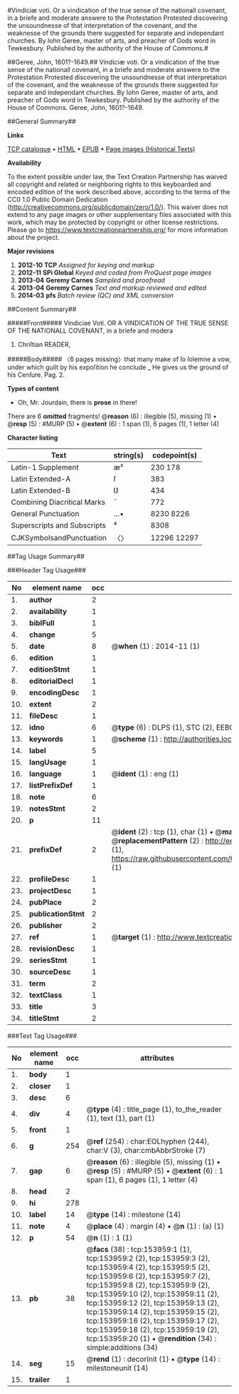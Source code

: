 #Vindiciæ voti. Or a vindication of the true sense of the nationall covenant, in a briefe and moderate answere to the Protestation Protested discovering the unsoundnesse of that interpretation of the covenant, and the weaknesse of the grounds there suggested for separate and independant churches. By Iohn Geree, master of arts, and preacher of Gods word in Tewkesbury. Published by the authority of the House of Commons.#

##Geree, John, 1601?-1649.##
Vindiciæ voti. Or a vindication of the true sense of the nationall covenant, in a briefe and moderate answere to the Protestation Protested discovering the unsoundnesse of that interpretation of the covenant, and the weaknesse of the grounds there suggested for separate and independant churches. By Iohn Geree, master of arts, and preacher of Gods word in Tewkesbury. Published by the authority of the House of Commons.
Geree, John, 1601?-1649.

##General Summary##

**Links**

[TCP catalogue](http://www.ota.ox.ac.uk/tcp/)  • 
[HTML](http://tei.it.ox.ac.uk/tcp/Texts-HTML/free/A85/A85950.html)  • 
[EPUB](http://tei.it.ox.ac.uk/tcp/Texts-EPUB/free/A85/A85950.epub) • 
[Page images (Historical Texts)](https://historicaltexts.jisc.ac.uk/eebo-99899567e)

**Availability**

To the extent possible under law, the Text Creation Partnership has waived all copyright and related or neighboring rights to this keyboarded and encoded edition of the work described above, according to the terms of the CC0 1.0 Public Domain Dedication (http://creativecommons.org/publicdomain/zero/1.0/). This waiver does not extend to any page images or other supplementary files associated with this work, which may be protected by copyright or other license restrictions. Please go to https://www.textcreationpartnership.org/ for more information about the project.

**Major revisions**

1. __2012-10__ __TCP__ *Assigned for keying and markup*
1. __2012-11__ __SPi Global__ *Keyed and coded from ProQuest page images*
1. __2013-04__ __Geremy Carnes__ *Sampled and proofread*
1. __2013-04__ __Geremy Carnes__ *Text and markup reviewed and edited*
1. __2014-03__ __pfs__ *Batch review (QC) and XML conversion*

##Content Summary##

#####Front#####
Vindiciae Voti. OR A VINDICATION OF THE TRUE SENSE OF THE NATIONALL COVENANT, in a briefe and modera
1. Chriſtian READER,

#####Body#####
〈6 pages missing〉that many make of ſo ſolemne a vow, under which guilt by his expoſition he conclude
    _ He gives us the ground of his Cenſure.
Pag. 2.

**Types of content**

  * Oh, Mr. Jourdain, there is **prose** in there!

There are 6 **omitted** fragments! 
 @__reason__ (6) : illegible (5), missing (1)  •  @__resp__ (5) : #MURP (5)  •  @__extent__ (6) : 1 span (1), 6 pages (1), 1 letter (4)

**Character listing**


|Text|string(s)|codepoint(s)|
|---|---|---|
|Latin-1 Supplement|æ²|230 178|
|Latin Extended-A|ſ|383|
|Latin Extended-B|Ʋ|434|
|Combining             Diacritical Marks|̄|772|
|General Punctuation|…•|8230 8226|
|Superscripts             and Subscripts|⁴|8308|
|CJKSymbolsandPunctuation|〈〉|12296 12297|

##Tag Usage Summary##

###Header Tag Usage###

|No|element name|occ|attributes|
|---|---|---|---|
|1.|__author__|2||
|2.|__availability__|1||
|3.|__biblFull__|1||
|4.|__change__|5||
|5.|__date__|8| @__when__ (1) : 2014-11 (1)|
|6.|__edition__|1||
|7.|__editionStmt__|1||
|8.|__editorialDecl__|1||
|9.|__encodingDesc__|1||
|10.|__extent__|2||
|11.|__fileDesc__|1||
|12.|__idno__|6| @__type__ (6) : DLPS (1), STC (2), EEBO-CITATION (1), PROQUEST (1), VID (1)|
|13.|__keywords__|1| @__scheme__ (1) : http://authorities.loc.gov/ (1)|
|14.|__label__|5||
|15.|__langUsage__|1||
|16.|__language__|1| @__ident__ (1) : eng (1)|
|17.|__listPrefixDef__|1||
|18.|__note__|6||
|19.|__notesStmt__|2||
|20.|__p__|11||
|21.|__prefixDef__|2| @__ident__ (2) : tcp (1), char (1)  •  @__matchPattern__ (2) : ([0-9\-]+):([0-9IVX]+) (1), (.+) (1)  •  @__replacementPattern__ (2) : http://eebo.chadwyck.com/downloadtiff?vid=$1&page=$2 (1), https://raw.githubusercontent.com/textcreationpartnership/Texts/master/tcpchars.xml#$1 (1)|
|22.|__profileDesc__|1||
|23.|__projectDesc__|1||
|24.|__pubPlace__|2||
|25.|__publicationStmt__|2||
|26.|__publisher__|2||
|27.|__ref__|1| @__target__ (1) : http://www.textcreationpartnership.org/docs/. (1)|
|28.|__revisionDesc__|1||
|29.|__seriesStmt__|1||
|30.|__sourceDesc__|1||
|31.|__term__|2||
|32.|__textClass__|1||
|33.|__title__|3||
|34.|__titleStmt__|2||


###Text Tag Usage###

|No|element name|occ|attributes|
|---|---|---|---|
|1.|__body__|1||
|2.|__closer__|1||
|3.|__desc__|6||
|4.|__div__|4| @__type__ (4) : title_page (1), to_the_reader (1), text (1), part (1)|
|5.|__front__|1||
|6.|__g__|254| @__ref__ (254) : char:EOLhyphen (244), char:V (3), char:cmbAbbrStroke (7)|
|7.|__gap__|6| @__reason__ (6) : illegible (5), missing (1)  •  @__resp__ (5) : #MURP (5)  •  @__extent__ (6) : 1 span (1), 6 pages (1), 1 letter (4)|
|8.|__head__|2||
|9.|__hi__|278||
|10.|__label__|14| @__type__ (14) : milestone (14)|
|11.|__note__|4| @__place__ (4) : margin (4)  •  @__n__ (1) : (a) (1)|
|12.|__p__|54| @__n__ (1) : 1 (1)|
|13.|__pb__|38| @__facs__ (38) : tcp:153959:1 (1), tcp:153959:2 (2), tcp:153959:3 (2), tcp:153959:4 (2), tcp:153959:5 (2), tcp:153959:6 (2), tcp:153959:7 (2), tcp:153959:8 (2), tcp:153959:9 (2), tcp:153959:10 (2), tcp:153959:11 (2), tcp:153959:12 (2), tcp:153959:13 (2), tcp:153959:14 (2), tcp:153959:15 (2), tcp:153959:16 (2), tcp:153959:17 (2), tcp:153959:18 (2), tcp:153959:19 (2), tcp:153959:20 (1)  •  @__rendition__ (34) : simple:additions (34)|
|14.|__seg__|15| @__rend__ (1) : decorInit (1)  •  @__type__ (14) : milestoneunit (14)|
|15.|__trailer__|1||
